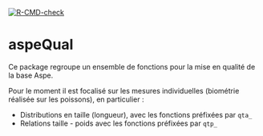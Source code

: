 <!-- badges: start -->
[![R-CMD-check](https://github.com/PascalIrz/aspeQual/workflows/R-CMD-check/badge.svg)](https://github.com/PascalIrz/aspeQual/actions)
<!-- badges: end -->

# aspeQual
Ce package regroupe un ensemble de fonctions pour la mise en qualité de la base Aspe.

Pour le moment il est focalisé sur les mesures individuelles (biométrie réalisée sur les poissons), en particulier :

- Distributions en taille (longueur), avec les fonctions préfixées par `qta_`  
- Relations taille - poids avec les fonctions préfixées par `qtp_`

